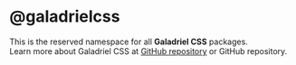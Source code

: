 # @galadrielcss

This is the reserved namespace for all **Galadriel CSS** packages.  
Learn more about Galadriel CSS at [GitHub repository](https://github.com/patrickgunnar/galadrielcss) or GitHub repository.
